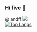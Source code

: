 ### Hi five 👋
@ andff <a href="https://www.instagram.com/andff" alt="Instagram" target="_blank">
  <img src="https://img.shields.io/badge/-Instagram-DF0174?style=for-the-badge&labelColor=DF0174&logo=instagram&logoColor=white&link=https://www.instagram.com/andff">
</a> <br>
[![Top Langs](https://github-readme-stats.vercel.app/api/top-langs/?username=andff&layout=compact)](https://github.com/andff/github-readme-stats)
